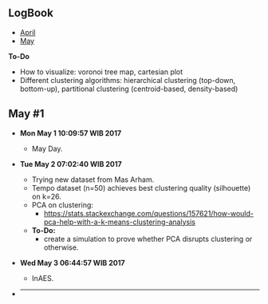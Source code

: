 LogBook
-------
- [April](https://github.com/gtrdp/twitter-clustering/blob/master/LogBook/00-april.md)
- [May](https://github.com/gtrdp/twitter-clustering/blob/master/LogBook/01-may.md)

**To-Do**

- How to visualize: voronoi tree map, cartesian plot
- Different clustering algorithms: hierarchical clustering (top-down, bottom-up), partitional clustering (centroid-based, density-based)

May #1
---------
- **Mon May  1 10:09:57 WIB 2017**
	- May Day.

- **Tue May  2 07:02:40 WIB 2017**
	- Trying new dataset from Mas Arham.
	- Tempo dataset (n=50) achieves best clustering quality (silhouette) on k=26.
	- PCA on clustering:
		- https://stats.stackexchange.com/questions/157621/how-would-pca-help-with-a-k-means-clustering-analysis
	- **To-Do:**
		- create a simulation to prove whether PCA disrupts clustering or otherwise.

- **Wed May  3 06:44:57 WIB 2017**
	- InAES.

- ****